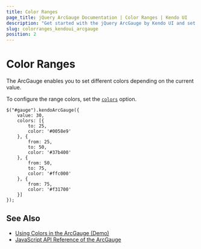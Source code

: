 ```yaml
---
title: Color Ranges
page_title: jQuery ArcGauge Documentation | Color Ranges | Kendo UI
description: "Get started with the jQuery ArcGauge by Kendo UI and set different colors to the value ranges."
slug: colorranges_kendoui_arcgauge
position: 2
---
```


# Color Ranges

The ArcGauge enables you to set different colors depending on the current value.

To configure the range colors, set the [`colors`](/api/javascript/dataviz/ui/arcgauge/configuration/colors)  option.

    $("#gauge").kendoArcGauge({
        value: 30,
        colors: [{
            to: 25,
            color: '#0058e9'
        }, {
            from: 25,
            to: 50,
            color: '#37b400'
        }, {
            from: 50,
            to: 75,
            color: '#ffc000'
        }, {
            from: 75,
            color: '#f31700'
        }]
    });

## See Also

* [Using Colors in the ArcGauge (Demo)](https://demos.telerik.com/kendo-ui/arc-gauge/colors)
* [JavaScript API Reference of the ArcGauge](/api/javascript/dataviz/ui/arcgauge)
